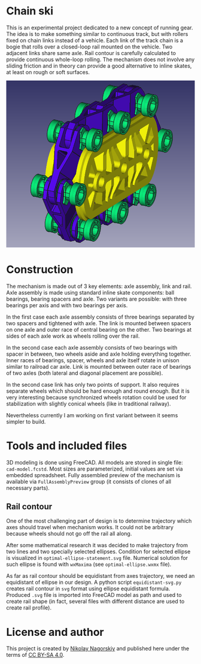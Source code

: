 # Chain ski

This is an experimental project dedicated to a new concept of running gear. The
idea is to make something similar to continuous track, but with rollers fixed
on chain links instead of a vehicle. Each link of the track chain is a bogie
that rolls over a closed-loop rail mounted on the vehicle. Two adjacent links
share same axle. Rail contour is carefully calculated to provide continuous
whole-loop rolling. The mechanism does not involve any sliding friction and
in theory can provide a good alternative to inline  skates, at least on rough
or soft surfaces.

![Chain ski prototype](assembly-preview.png)

# Construction

The mechanism is made out of 3 key elements: axle assembly, link and rail. Axle
assembly is made using standard inline skate components: ball bearings, bearing
spacers and axle. Two variants are possible: with three bearings per axis and
with two bearings per axis.

In the first case each axle assembly consists of three bearings separated by
two spacers and tightened with axle. The link is mounted between spacers on one
axle and outer race of central bearing on the other. Two bearings at sides of
each axle work as wheels rolling over the rail.

In the second case each axle assembly consists of two bearings with spacer in
between, two wheels aside and axle holding everything together. Inner races of
bearings, spacer, wheels and axle itself rotate in unison similar to railroad
car axle. Link is mounted between outer race of bearings of two axles (both
lateral and diagonal placement are possible).

In the second case link has only two points of support. It also requires
separate wheels which should be hard enough and round enough. But it is very
interesting because synchronized wheels rotation could be used for
stabilization with slightly conical wheels (like in traditional railway).

Nevertheless currently I am working on first variant between it seems simpler
to build.

# Tools and included files

3D modeling is done using FreeCAD. All models are stored in single file:
`cad-model.fcstd`. Most sizes are parameterized, initial values are set via
embedded spreadsheet. Fully assembled preview of the mechanism is available
via `FullAssemblyPreview` group (it consists of clones of all necessary parts).

## Rail contour

One of the most challenging part of design is to determine trajectory which
axes should travel when mechanism works. It could not be arbitrary because
wheels should not go off the rail all along.

After some mathematical research it was decided to make trajectory from
two lines and two specially selected ellipses. Condition for selected ellipse
is visualized in `optimal-ellipse-statement.svg` file. Numerical solution for
such ellipse is found with `wxMaxima` (see `optimal-ellipse.wxmx` file).

As far as rail contour should be equidistant from axes trajectory, we need an
equidistant of ellipse in our design. A python script `equidistant-svg.py`
creates rail contour in `svg` format using ellipse equidistant formula.
Produced `.svg` file is imported into FreeCAD model as path and used to create
rail shape (in fact, several files with different distance are used to create
rail profile).

# License and author

This project is created by [Nikolay Nagorskiy](mailto:nikolaynag@gmail.com) and
published here under the terms of [CC BY-SA 4.0](LICENSE.txt).
